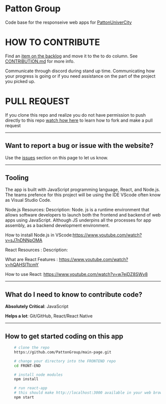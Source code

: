 # Patton Group

Code base for the responseive web apps for [PattonUniverCity](https://pattonunivcity.com/)

# HOW TO CONTRIBUTE

Find an [item on the backlog](https://github.com/PattonGroup/PattonUniverCity/projects/1) and move it to the to do column. See [CONTRIBUTION.md](https://github.com/PattonGroup/PattonUniverCity/blob/main/CONTRIBUTION.md) for more info.

Communicate through discord during stand up time. Communicating how your progress is going or if you need assistance on the part of the project you picked up.

# PULL REQUEST

If you clone this repo and realize you do not have permission to push directly to this repo [watch how here](https://www.youtube.com/watch?v=rgbCcBNZcdQ) to learn how to fork and make a pull request

---

## Want to report a bug or issue with the website?

Use the [issues](https://github.com/PattonGroup/main-page/issues) section on this page to let us know.

---

## Tooling

The app is built with JavaScript programming language, React, and Node.js. The teams prefence for this project will be using the IDE VScode often know as Visual Studio Code.

Node.js Resources:
Description: Node. js is a runtime environment that allows software developers to launch
both the frontend and backend of web apps using JavaScript. Although JS underpins all the
processes for app assembly, as a backend development environment.

How to install Node.js in VScode:https://www.youtube.com/watch?v=sJ7nDNNpOMA

React Resources :
Description:

What are React Features : https://www.youtube.com/watch?v=hQAHSlTtcmY

How to use React: https://www.youtube.com/watch?v=w7ejDZ8SWv8

---

## What do I need to know to contribute code?

**Absolutely Critical**: JavaScript

**Helps a lot**: Git/GitHub, React/React Native

---

## How to get started coding on this app

```sh
    # clone the repo
    https://github.com/PattonGroup/main-page.git

    # change your directory into the FRONTEND repo
    cd FRONT-END

    # install node modules
    npm install

    # run react-app
    # this should make http://localhost:3000 available in your web browser
    npm start
```
